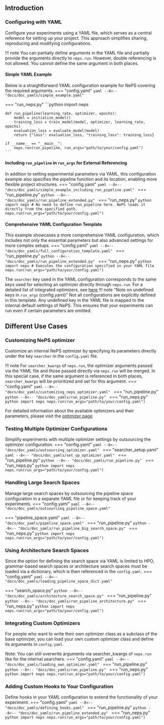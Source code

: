 
## Introduction
### Configuring with YAML
Configure your experiments using a YAML file, which serves as a central reference for setting up your project.
This approach simplifies sharing, reproducing and modifying configurations.

!!! note
    You can partially define arguments in the YAML file and partially provide the arguments directly to `neps.run`.
    However, double referencing is not allowed. You cannot define the same argument in both places.

#### Simple YAML Example
Below is a straightforward YAML configuration example for NePS covering the required arguments.
=== "config.yaml"
    ```yaml
    --8<-- "docs/doc_yamls/simple_example.yaml"
    ```

=== "run_neps.py"
    ```python
    import neps

    def run_pipeline(learning_rate, optimizer, epochs):
        model = initialize_model()
        training_loss = train_model(model, optimizer, learning_rate, epochs)
        evaluation_loss = evaluate_model(model)
        return {"loss": evaluation_loss, "training_loss": training_loss}

    if __name__ == "__main__":
        neps.run(run_pipeline, run_args="path/to/your/config.yaml")
    ```


#### Including `run_pipeline` in `run_args` for External Referencing
In addition to setting experimental parameters via YAML, this configuration example also specifies the pipeline function
and its location, enabling more flexible project structures.
=== "config.yaml"
    ```yaml
    --8<-- "docs/doc_yamls/simple_example_including_run_pipeline.yaml"
    ```
=== "run_pipeline.py"
    ```python
    --8<-- "docs/doc_yamls/run_pipeline_extended.py"
    ```
=== "run_neps.py"
    ```python
    import neps
    # No need to define run_pipeline here. NePS loads it directly from the specified path.
    neps.run(run_args="path/to/your/config.yaml")
    ```

#### Comprehensive YAML Configuration Template
This example showcases a more comprehensive YAML configuration, which includes not only the essential parameters
but also advanced settings for more complex setups.
=== "config.yaml"
    ```yaml
    --8<-- "docs/doc_yamls/full_configuration_template.yaml"
    ```
=== "run_pipeline.py"
    ```python
    --8<-- "docs/doc_yamls/run_pipeline_extended.py"
    ```
=== "run_neps.py"
    ```python
    import neps
    # Executes the configuration specified in your YAML file
    neps.run(run_args="path/to/your/config.yaml")
    ```

The `searcher` key used in the YAML configuration corresponds to the same keys used for selecting an optimizer directly
through `neps.run`. For a detailed list of integrated optimizers, see [here](optimizers.md#list-available-searchers)
!!! note "Note on undefined keys in `run_args` (config.yaml)"
    Not all configurations are explicitly defined in this template. Any undefined key in the YAML file is mapped to
    the internal default settings of NePS. This ensures that your experiments can run even if certain parameters are
    omitted.

## Different Use Cases
### Customizing NePS optimizer
Customize an internal NePS optimizer by specifying its parameters directly under the key `searcher` in the
`config.yaml` file.

!!! note
    For `searcher_kwargs` of `neps.run`, the optimizer arguments passed via the YAML file and those passed directly via
    `neps.run` will be merged. In this special case, if the same argument is referenced in both places,
    `searcher_kwargs` will be prioritized and set for this argument.
=== "config.yaml"
    ```yaml
        --8<-- "docs/doc_yamls/customizing_neps_optimizer.yaml"
    ```
=== "run_pipeline.py"
    ```python
    --8<-- "docs/doc_yamls/run_pipeline.py"
    ```
=== "run_neps.py"
    ```python
    import neps
    neps.run(run_args="path/to/your/config.yaml")
    ```

For detailed information about the available optimizers and their parameters, please visit the [optimizer page](optimizers.md#list-available-searching-algorithms)


### Testing Multiple Optimizer Configurations
Simplify experiments with multiple optimizer settings by outsourcing the optimizer configuration.
=== "config.yaml"
    ```yaml
        --8<-- "docs/doc_yamls/outsourcing_optimizer.yaml"
    ```
=== "searcher_setup.yaml"
    ```yaml
    --8<-- "docs/doc_yamls/set_up_optimizer.yaml"
    ```
=== "run_pipeline.py"
    ```python
    --8<-- "docs/doc_yamls/run_pipeline.py"
    ```
=== "run_neps.py"
    ```python
    import neps
    neps.run(run_args="path/to/your/config.yaml")
    ```

### Handling Large Search Spaces
Manage large search spaces by outsourcing the pipeline space configuration in a separate YAML file or for keeping track
of your experiments.
=== "config.yaml"
    ```yaml
        --8<-- "docs/doc_yamls/outsourcing_pipeline_space.yaml"
    ```

=== "pipeline_space.yaml"
    ```yaml
    --8<-- "docs/doc_yamls/pipeline_space.yaml"
    ```
=== "run_pipeline.py"
    ```python
    --8<-- "docs/doc_yamls/run_pipeline_big_search_space.py"
    ```
=== "run_neps.py"
    ```python
    import neps
    neps.run(run_args="path/to/your/config.yaml")
    ```


### Using Architecture Search Spaces
Since the option for defining the search space via YAML is limited to HPO, grammar-based search spaces or architecture
search spaces must be loaded via a dictionary, which is then referenced in the `config.yaml`.
=== "config.yaml"
    ```yaml
        --8<-- "docs/doc_yamls/loading_pipeline_space_dict.yaml"
    ```

=== "search_space.py"
    ```python
    --8<-- "docs/doc_yamls/architecture_search_space.py"
    ```
=== "run_pipeline.py"
    ```python
    --8<-- "docs/doc_yamls/run_pipeline_architecture.py"
    ```
=== "run_neps.py"
    ```python
    import neps
    neps.run(run_args="path/to/your/config.yaml")
    ```


### Integrating Custom Optimizers
For people who want to write their own optimizer class as a subclass of the base optimizer, you can load your own
custom optimizer class and define its arguments in `config.yaml`.

Note: You can still overwrite arguments via searcher_kwargs of `neps.run` like for the internal searchers.
=== "config.yaml"
    ```yaml
        --8<-- "docs/doc_yamls/loading_own_optimizer.yaml"
    ```
=== "run_pipeline.py"
    ```python
    --8<-- "docs/doc_yamls/run_pipeline.py"
    ```
=== "run_neps.py"
    ```python
    import neps
    neps.run(run_args="path/to/your/config.yaml")
    ```



### Adding Custom Hooks to Your Configuration
Define hooks in your YAML configuration to extend the functionality of your experiment.
=== "config.yaml"
    ```yaml
        --8<-- "docs/doc_yamls/defining_hooks.yaml"
    ```
=== "run_pipeline.py"
    ```python
    --8<-- "docs/doc_yamls/run_pipeline_extended.py"
    ```
=== "run_neps.py"
    ```python
    import neps
    neps.run(run_args="path/to/your/config.yaml")
    ```

